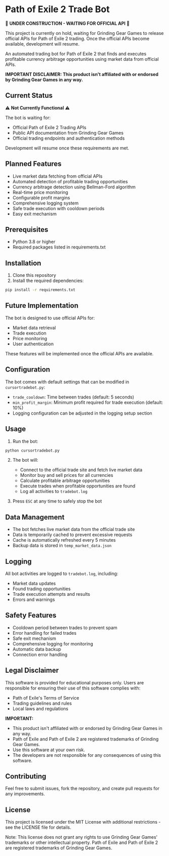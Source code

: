 # Path of Exile 2 Trade Bot

🚧 **UNDER CONSTRUCTION - WAITING FOR OFFICIAL API** 🚧

This project is currently on hold, waiting for Grinding Gear Games to release official APIs for Path of Exile 2 trading. Once the official APIs become available, development will resume.

An automated trading bot for Path of Exile 2 that finds and executes profitable currency arbitrage opportunities using market data from official APIs.

**IMPORTANT DISCLAIMER: This product isn't affiliated with or endorsed by Grinding Gear Games in any way.**

## Current Status

⚠️ **Not Currently Functional** ⚠️

The bot is waiting for:

- Official Path of Exile 2 Trading APIs
- Public API documentation from Grinding Gear Games
- Official trading endpoints and authentication methods

Development will resume once these requirements are met.

## Planned Features

- Live market data fetching from official APIs
- Automated detection of profitable trading opportunities
- Currency arbitrage detection using Bellman-Ford algorithm
- Real-time price monitoring
- Configurable profit margins
- Comprehensive logging system
- Safe trade execution with cooldown periods
- Easy exit mechanism

## Prerequisites

- Python 3.8 or higher
- Required packages listed in requirements.txt

## Installation

1. Clone this repository
2. Install the required dependencies:

```bash
pip install -r requirements.txt
```

## Future Implementation

The bot is designed to use official APIs for:

- Market data retrieval
- Trade execution
- Price monitoring
- User authentication

These features will be implemented once the official APIs are available.

## Configuration

The bot comes with default settings that can be modified in `cursortradebot.py`:

- `trade_cooldown`: Time between trades (default: 5 seconds)
- `min_profit_margin`: Minimum profit required for trade execution (default: 10%)
- Logging configuration can be adjusted in the logging setup section

## Usage

1. Run the bot:

```bash
python cursortradebot.py
```

2. The bot will:

   - Connect to the official trade site and fetch live market data
   - Monitor buy and sell prices for all currencies
   - Calculate profitable arbitrage opportunities
   - Execute trades when profitable opportunities are found
   - Log all activities to `tradebot.log`

3. Press `ESC` at any time to safely stop the bot

## Data Management

- The bot fetches live market data from the official trade site
- Data is temporarily cached to prevent excessive requests
- Cache is automatically refreshed every 5 minutes
- Backup data is stored in `temp_market_data.json`

## Logging

All bot activities are logged to `tradebot.log`, including:

- Market data updates
- Found trading opportunities
- Trade execution attempts and results
- Errors and warnings

## Safety Features

- Cooldown period between trades to prevent spam
- Error handling for failed trades
- Safe exit mechanism
- Comprehensive logging for monitoring
- Automatic data backup
- Connection error handling

## Legal Disclaimer

This software is provided for educational purposes only. Users are responsible for ensuring their use of this software complies with:

- Path of Exile's Terms of Service
- Trading guidelines and rules
- Local laws and regulations

**IMPORTANT:**

- This product isn't affiliated with or endorsed by Grinding Gear Games in any way.
- Path of Exile and Path of Exile 2 are registered trademarks of Grinding Gear Games.
- Use this software at your own risk.
- The developers are not responsible for any consequences of using this software.

## Contributing

Feel free to submit issues, fork the repository, and create pull requests for any improvements.

## License

This project is licensed under the MIT License with additional restrictions - see the LICENSE file for details.

Note: This license does not grant any rights to use Grinding Gear Games' trademarks or other intellectual property. Path of Exile and Path of Exile 2 are registered trademarks of Grinding Gear Games.

